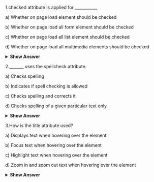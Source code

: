 1.checked attribute is applied for ___________

a) Whether on page load element should be checked

b) Whether on page load all form element should be checked

c) Whether on page load all list element should be checked

d) Whether on page load all multimedia elements should be checked

<details>
<summary><b>Show Answer</b></summary>
<blockquote>

A

</blockquote>
</details>
  
2._______ uses the spellcheck attribute.

a) Checks spelling

b) Indicates if spell checking is allowed

c) Checks spelling and corrects it

d) Checks spelling of a given particular text only

<details>
<summary><b>Show Answer</b></summary>
<blockquote>

B
  
</blockquote>
</details>  

3.How is the title attribute used?

a) Displays text when hovering over the element

b) Focus text when hovering over the element

c) Highlight text when hovering over the element

d) Zoom in and zoom out text when hovering over the element

<details>
<summary><b>Show Answer</b></summary>
<blockquote>

A
  
</blockquote>

<details>
<summary><b>Explanation</b></summary>
<blockquote>
  
title attribute is used to display text when hovering over the element.
  
</blockquote>
</summary>
</details>

4.The element's accesskey attribute designates a keyboard accelerator.

a) True

b) False

<details>
<summary><b>Show Answer</b></summary>
<blockquote>

A
  
</blockquote>
</details>

5.What attribute is utilised to define a microdata item's global identifier?

a) key

b) itemid

c) itemclass

d) None of the above

<details>
<summary><b>Show Answer</b></summary>
<blockquote>
  
B

</blockquote>
  
<details>
<summary><b>Explanation</b></summary>
<blockquote>
  
itemid attribute is used to set a global identifier for a microdata item.
  
</blockquote>
</summary>
</details>

6.In relation to the lang attribute, which attribute determines the text orientation?

a) lang

b) sub

c) dir

d) None of the above

<details>
<summary><b>Show Answer</b></summary>
<blockquote>
  
C
  
</blockquote>

<details>
<summary><b>Explanation</b></summary>
<blockquote>
  
The dir attribute is used to specify the text direction for an element.
  
</blockquote>
</summary>
</details>

7.The "a" tag is used to define hyperlinks, and the _______ tag specifies the address.

a) href attribute

b) hlink attribute

c) src attribute

d) None of the above

<details>
<summary><b>Show Answer</b></summary>
<blockquote>

A
  
</blockquote>
</details>

8.Which doesn't belong to the <marquee> tag's attribute behaviour?
  
a) scroll
  
b) blur
  
c) Alternate
  
d) slide
  
<details>
<summary><b>Show Answer</b></summary>
<blockquote>

C
  
</blockquote>
</details>
  

9.Which of the following is not a <form> tag attribute?
a) action
b) method
c) name
d) url
  
<details>
<summary><b>Show Answer</b></summary>
<blockquote>
  
D

</blockquote>
  
<details>
<summary><b>Explanation</b></summary>
<blockquote>

The url attribute is not an attribute of <form> tag.

</blockquote>
</summary>
</details>
  
10.The HTML document's actual section was created using the following attribute
  
a) LINK
  
b) HERF
  
c) BASE
  
d) NAME
  
<details>
<summary><b>Show Answer</b></summary>
<blockquote>
  
D
  
</blockquote>
</details>

11.What does vlink mean?
  
a) active link
  
b) visible link
  
c) visited link
  
d) None of the above

<details>
<summary><b>Show Answer</b></summary>
<blockquote>
  
C
  
</blockquote>
  
<details>
<summary><b>Explanation</b></summary>
<blockquote>
  
vlink means visited link.
  
</blockquote>
</summary>
</details>

12.In HTML, the attribute used to select the font type is ______

a) Character
  
b) Face
  
c) Text-type
  
d) All of the above
  
<details>
<summary><b>Show Answer</b></summary>
<blockquote>

B
  
</blockquote>
</details>

13.What property determines how many rows a cell should span?
  
a) colspan = n
  
b) rowspan = n
  
c) Both (a) & (b)
  
d) None of the above

<details>
<summary><b>Show Answer</b></summary>
<blockquote>

B
  
</blockquote>
</details>

14.If you add a property, Imagelink will display a text label.
  
a) alt
  
b) str
  
c) alternative
  
d) All of the above
  
<details>
<summary><b>Show Answer</b></summary>
<blockquote>

A
  
</blockquote>
</details>

<details>
<summary><b>Explanation</b></summary>
<blockquote>
  
alt property is used to show a text label on imagelink.

</blockquote>
</summary>
</details>
  
15.Which of the following attributes is used to give an element a distinctive name?
  
a) class
  
b) id
  
c) type
  
d) All of the above
  
<details>
<summary><b>Show Answer</b></summary>
<blockquote>

B
  
</blockquote>
  
<details>
<summary><b>Explanation</b></summary>
<blockquote>

The id attribute is used to specify a unique id for an element.
  
</blockquote>
</summary>
</details>

16.Which of the following best describes the tag's attributes?
  
a) method
  
b) action
  
c) Both (a) & (b)
  
d) None of the above

<details>
<summary><b>Show Answer</b></summary>
<blockquote>
  
C
  
</blockquote>
</details>

17.When saving an HTML file, use the _______ extension.
  
a) .htm
  
b) .ht
  
c) .web
  
d) .html
  
<details>
<summary><b>Show Answer</b></summary>
<blockquote>

D
  
</blockquote>

<details>
<summary><b>Show Answer</b></summary>
<blockquote>

.html extension is used to save HTML files.We can also save our HTML file using .htm extension but it is preferred to use .html extension.

</blockquote>
</summary>
</details>
  
18.Inline styles are defined by which of the following HTML attributes?
  
a) style
  
b) type
  
c) class
  
d) None of the above
  
<details>
<summary><b>Show Answer</b></summary>
<blockquote>

A
  
</blockquote>
  
<details>
<summary><b>Explanation</b></summary>
<blockquote>
  
The style attribute is used to define inline style.

</blockquote>
</summary>
</details>

